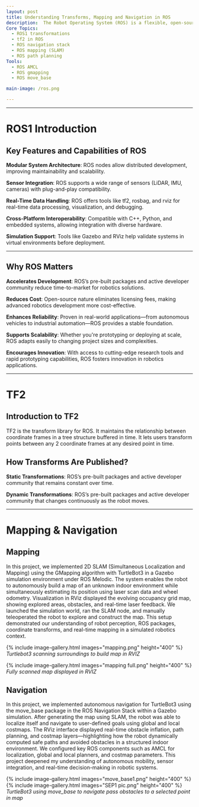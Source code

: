 ```yaml
---
layout: post
title: Understanding Transforms, Mapping and Navigation in ROS
description:  The Robot Operating System (ROS) is a flexible, open-source framework for writing robot software. It provides tools, libraries, and conventions to simplify the task of creating complex and robust robot behavior across a wide variety of robotic platforms. ROS is widely used in academia, research, and increasingly in commercial robotics due to its modular architecture and strong community support. Our current project involves designing a maze arena and implementing autonomous navigation using ROS1 on the Limo robot. In this page we display our learning on ROS1.
Core Topics: 
  - ROS1 transformations
  - tf2 in ROS
  - ROS navigation stack
  - ROS mapping (SLAM)
  - ROS path planning
Tools: 
  - ROS AMCL
  - ROS gmapping
  - ROS move_base

main-image: /ros.png

---
```


---
# ROS1 Introduction
## Key Features and Capabilities of ROS
**Modular System Architecture**: ROS nodes allow distributed development, improving maintainability and scalability.


**Sensor Integration**: ROS supports a wide range of sensors (LiDAR, IMU, cameras) with plug-and-play compatibility.


**Real-Time Data Handling**: ROS offers tools like tf2, rosbag, and rviz for real-time data processing, visualization, and debugging.


**Cross-Platform Interoperability**: Compatible with C++, Python, and embedded systems, allowing integration with diverse hardware.


**Simulation Support**: Tools like Gazebo and RViz help validate systems in virtual environments before deployment.

---

## Why ROS Matters 
**Accelerates Development**: ROS’s pre-built packages and active developer community reduce time-to-market for robotics solutions.


**Reduces Cost**: Open-source nature eliminates licensing fees, making advanced robotics development more cost-effective.


**Enhances Reliability**: Proven in real-world applications—from autonomous vehicles to industrial automation—ROS provides a stable foundation.


**Supports Scalability**: Whether you're prototyping or deploying at scale, ROS adapts easily to changing project sizes and complexities.


**Encourages Innovation**: With access to cutting-edge research tools and rapid prototyping capabilities, ROS fosters innovation in robotics applications.

---

# TF2
## Introduction to TF2
TF2 is the transform library for ROS. It maintains the relationship between coordinate frames in a tree structure buffered in time. It lets users transform points between any 2 coordinate frames at any desired point in time.

## How Transforms Are Published?
**Static Transformations**: ROS’s pre-built packages and active developer community that remains constant over time.

**Dynamic Transformations**: ROS’s pre-built packages and active developer community that changes continuously as the robot moves.

---

<!--## Embedding images 
### External images
{% include image-gallery.html images="https://live.staticflickr.com/65535/52821641477_d397e56bc4_k.jpg, https://live.staticflickr.com/65535/52822650673_f074b20d90_k.jpg" height="400"%}
<span style="font-size: 10px">"Starship Test Flight Mission" from https://www.flickr.com/photos/spacex/52821641477/</span>  
You can put in multiple entries. All images will be at a fixed height in the same row. With smaller window, they will switch to columns.  
-->
# Mapping & Navigation
## Mapping
In this project, we implemented 2D SLAM (Simultaneous Localization and Mapping) using the GMapping algorithm with TurtleBot3 in a Gazebo simulation environment under ROS Melodic. The system enables the robot to autonomously build a map of an unknown indoor environment while simultaneously estimating its position using laser scan data and wheel odometry. Visualization in RViz displayed the evolving occupancy grid map, showing explored areas, obstacles, and real-time laser feedback. We launched the simulation world, ran the SLAM node, and manually teleoperated the robot to explore and construct the map. This setup demonstrated our understanding of robot perception, ROS packages, coordinate transforms, and real-time mapping in a simulated robotics context.

{% include image-gallery.html images="mapping.png" height="400" %} 
            *Turtlebot3 scanning surroundings to build map in RVIZ*

{% include image-gallery.html images="mapping full.png" height="400" %} 
            *Fully scanned map displayed in RVIZ*


## Navigation
In this project, we implemented autonomous navigation for TurtleBot3 using the move_base package in the ROS Navigation Stack within a Gazebo simulation. After generating the map using SLAM, the robot was able to localize itself and navigate to user-defined goals using global and local costmaps. The RViz interface displayed real-time obstacle inflation, path planning, and costmap layers—highlighting how the robot dynamically computed safe paths and avoided obstacles in a structured indoor environment. We configured key ROS components such as AMCL for localization, global and local planners, and costmap parameters. This project deepened my understanding of autonomous mobility, sensor integration, and real-time decision-making in robotic systems.

{% include image-gallery.html images="move_base1.png" height="400" %}
{% include image-gallery.html images="SEP1 pic.png" height="400" %} 
            *TurtleBot3 using move_base to navigate pass obstacles to a selected point in map*

            
<!--### Embeed images
{% include image-gallery.html images="mapping.png" height="400" %} 
place the images in project folder/images then update the file path. -->   


<!--## Embedding youtube video
The second video has the autoplay on. copy and paste the 11-digit id found in the url link. <br>
*Example* : https://www.youtube.com/watch?v={**MhVw-MHGv4s**}&ab_channel=engineerguy
{% include youtube-video.html id="MhVw-MHGv4s" autoplay= "false"%}
{% include youtube-video.html id="XGC31lmdS6s" autoplay = "true" %}

you can also set up custom size by specifying the width (the aspect ratio has been set to 16/9). The default size is 560 pixels x 315 pixels.  

The width of the video below. Regardless of initial width, all the videos is responsive and will fit within the smaller screen.
{% include youtube-video.html id="tGCdLEQzde0" autoplay = "false" width= "900px" %} --> 

<!-- <br>

## Adding a hozontal line
---

## Starting a new line
leave two spaces "  " at the end or enter <br>

## Adding bold text
this is how you input **bold text**

## Adding italic text
Italicized text is the *cat's meow*.

## Adding ordered list
1. First item
2. Second item
3. Third item
4. Fourth item

## Adding unordered list
- First item
- Second item
- Third item
- Fourth item

## Adding code block
```ruby
def hello_world
  puts "Hello, World!"
end
```

```python
def start()
  print("time to start!")
```

```javascript
let x = 1;
if (x === 1) {
  let x = 2;
  console.log(x);
}
console.log(x);

```

## Adding external links
[Wikipedia](https://en.wikipedia.org)


## Adding block quote
> A blockquote would look great if you need to highlight something


## Adding table 

| Header 1 | Header 2 |
|----------|----------|
| Row 1, Col 1 | Row 1, Col 2 |
| Row 2, Col 1 | Row 2, Col 2 |

make sure to leave aline betwen the table and the header -->


